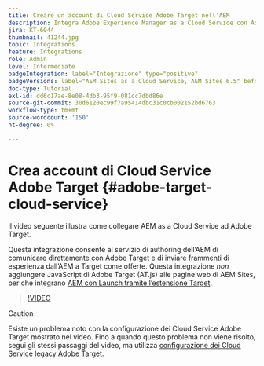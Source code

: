 ```yaml
---
title: Creare un account di Cloud Service Adobe Target nell’AEM
description: Integra Adobe Experience Manager as a Cloud Service con Adobe Target utilizzando l’autenticazione Cloud Service e Adobe IMS.
jira: KT-6044
thumbnail: 41244.jpg
topic: Integrations
feature: Integrations
role: Admin
level: Intermediate
badgeIntegration: label="Integrazione" type="positive"
badgeVersions: label="AEM Sites as a Cloud Service, AEM Sites 6.5" before-title="false"
doc-type: Tutorial
exl-id: dd6c17ae-8e08-4db3-95f9-081cc7dbd86e
source-git-commit: 30d6120ec99f7a95414dbc31c0cb002152bd6763
workflow-type: tm+mt
source-wordcount: '150'
ht-degree: 0%

---
```


# Crea account di Cloud Service Adobe Target {#adobe-target-cloud-service}

Il video seguente illustra come collegare AEM as a Cloud Service ad Adobe Target.

Questa integrazione consente al servizio di authoring dell’AEM di comunicare direttamente con Adobe Target e di inviare frammenti di esperienza dall’AEM a Target come offerte.  Questa integrazione *non* aggiungere JavaScript di Adobe Target (AT.js) alle pagine web di AEM Sites, per che integrano [AEM con Launch tramite l’estensione Target](../experience-platform/data-collection/tags/connect-aem-tag-property-using-ims.md).

>[!VIDEO](https://video.tv.adobe.com/v/41244?quality=12&learn=on)

>[!CAUTION]
>
>Esiste un problema noto con la configurazione dei Cloud Service Adobe Target mostrato nel video. Fino a quando questo problema non viene risolto, segui gli stessi passaggi del video, ma utilizza [configurazione dei Cloud Service legacy Adobe Target](https://experienceleague.adobe.com/docs/experience-manager-learn/aem-target-tutorial/aem-target-implementation/using-aem-cloud-services.html).
